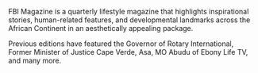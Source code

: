 FBI Magazine is a quarterly lifestyle magazine that highlights inspirational stories, human-related features, and developmental landmarks across the African Continent in an aesthetically appealing package.

Previous editions have featured the Governor of Rotary International, Former Minister of Justice Cape Verde, Asa, MO Abudu of Ebony Life TV, and many more.